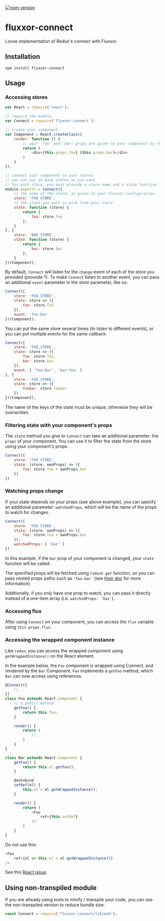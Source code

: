 [![npm version](https://badge.fury.io/js/fluxxor-connect.svg)](https://badge.fury.io/js/fluxxor-connect)

# fluxxor-connect

Loose implementation of Redux's connect with Fluxxor.

## Installation

```
npm install fluxxor-connect
```

## Usage

### Accessing stores

```js
var React = require('react');

// require the module
var Connect = require('fluxxor-connect');

// create your component
var Component = React.createClass({
    render: function () {
        // your 'foo' and 'bar' props are given to your component by the Connect component below.
        return (
            <div>{this.props.foo} {this.props.bar}</div>
        )
    }
});

// connect your component to your stores
// you can put as many stores as you want
// for each store, you must provide a store name and a state function
module.exports = Connect({
    // the name of the store, as given in your Fluxxor configuration
    store: 'FOO_STORE',
    // the state you want to pick from your store
    state: function (store) {
        return {
            foo: store.foo
        };
    }
}, {
    store: 'BAR_STORE',
    state: function (store) {
        return {
            bar: store.bar
        };
    }
})(Component);
```

By default, `Connect` will listen for the `change` event of each of the store you provided (provode ?).
To make `Connect` listen to another event, you can pass an additional `event` parameter in the store parameter, like so:

```js
Connect({
    store: 'FOO_STORE',
    state: store => ({
        foo: store.foo
    }),
    event: 'foo:bar'
})(Component);
```

You can put the same store several times (to listen to different events), or you can put multiple events for the same callback.

```js
Connect({
    store: 'FOO_STORE',
    state: store => ({
        foo: store.foo,
        bar: store.bar
    }),
    event: [ 'foo:bar', 'bar:foo' ]
}, {
    store: 'FOO_STORE',
    state: store => ({
        foobar: store.foobar
    })
})(Component);
```

The name of the keys of the state must be unique, otherwise they will be overwritten.

### Filtering state with your component's props

The `state` method you give to `Connect` can take an additional parameter: the `props` of your component.
You can use it to filter the state from the store using your component's props.

```js
Connect({
    store: 'FOO_STORE',
    state: (store, ownProps) => ({
        foo: store.foo + ownProps.bar
    })
})
```

### Watching props change

If your state depends on your props (see above example), you can specify an additional parameter: `watchedProps`, which will be the name of the props to watch for changes.

```js
Connect({
    store: 'FOO_STORE',
    state: (store, ownProps) => ({
        foo: store.foo + ownProps.bar
    }),
    watchedProps: [ 'bar' ]
})
```

In this example, if the `bar` prop of your component is changed, your `state` function will be called.

The specified props will be fetched using `lodash.get` function, so you can pass nested props paths such as `'foo.bar'` (see [their doc](https://lodash.com/docs/4.17.4#get) for more information).

Additionally, if you only have one prop to watch, you can pass it directly instead of a one-item array (i.e. `watchedProps: 'bar'`).

### Accessing flux

After using `Connect` on your component, you can access the `flux` variable using `this.props.flux`.

### Accessing the wrapped component instance

Like `redux`, you can access the wrapped component using `getWrappedInstance()` on the React element.

In the example below, the `Foo` component is wrapped using Connect, and rendered by the `Bar` Component.
`Foo` implements a `getFoo` method, which `Bar` can now access using references.

```js
@Connect({
    // ...
})
class Foo extends React.Component {
    // a public method
    getFoo() {
        return this.foo;
    }

    render() {
        return (
            // ...
        )
    }
}
```

```js
class Bar extends React.Component {
    getFoo() {
        return this.el.getFoo();
    }

    @autobind
    setRef(el) {
        this.el = el.getWrappedInstance();
    }

    render() {
        return (
            <Foo
                ref={this.setRef}
            />
        )
    }
}
```

Do not use this:
```js
<Foo
    ref={el => this.el = el.getWrappedInstance()}
/>
```
See this [React issue](https://github.com/facebook/react/issues/4533).

## Using non-transpiled module

If you are already using tools to minify / transpile your code, you can use the non-transpiled version to reduce bundle size.

```js
const Connect = require('fluxxor-connect/lib/es6');
```

